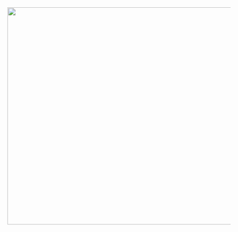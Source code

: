 <img src="https://64.media.tumblr.com/2c7e9c903ebb50bc018178f57168f21a/be513234f3fba0af-52/s540x810/933544121f85b4a01f2cb0ce91bd9895c8ab9f54.gifv" width="900" height="490"/>
